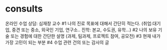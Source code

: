 # consults
온라인 수업 상담: 심재창 교수
#1 나의 진로 목표에 대해서 간단히 적는다. (취업:대기업, 중견 또는 중소, 외국인 기업, 연구소.. 진학: 본교, 수도권, 유학...)
#2 나의 보유 기술 또는 경험에 대한 간단한 설명 (과제, 팀과제, 프로젝트 참여, 공모전)
#3 현재 내가 가장 고민이 되는 부분
#4 수업 관련 건의 또는 감사의 글
